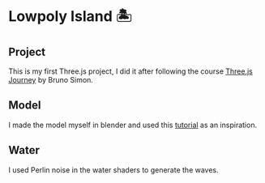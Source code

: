 # Lowpoly Island 🏝️

## Project

This is my first Three.js project, I did it after following the course [Three.js Journey](https://threejs-journey.com/) by Bruno Simon.

## Model

I made the model myself in blender and used this [tutorial](https://www.youtube.com/watch?v=6OUFT-hAYho) as an inspiration.

## Water

I used Perlin noise in the water shaders to generate the waves.
